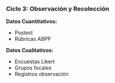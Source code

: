 ### Ciclo 3: Observación y Recolección

**Datos Cuantitativos:**
- Postest
- Rúbricas ABPP

**Datos Cualitativos:**
- Encuestas Likert
- Grupos focales
- Registros observación